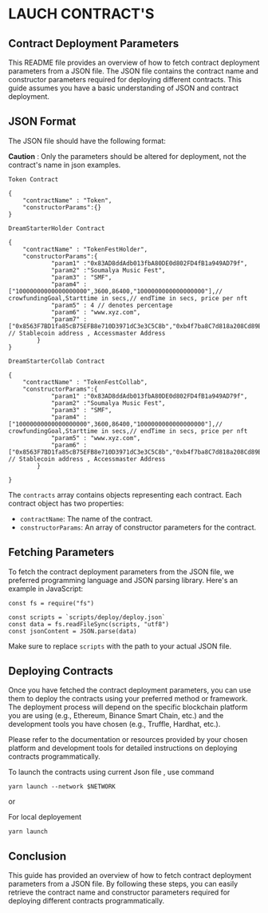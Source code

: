 # LAUCH CONTRACT'S

## **Contract Deployment Parameters**

This README file provides an overview of how to fetch contract deployment parameters from a JSON file. The JSON file contains the contract name and constructor parameters required for deploying different contracts. This guide assumes you have a basic understanding of JSON and contract deployment.

## **JSON Format**

The JSON file should have the following format:

**Caution** : Only the parameters should be altered for deployment, not the contract's name in json examples.

`Token Contract`

```shell
{
    "contractName" : "Token",
    "constructorParams":{}
}
```

`DreamStarterHolder Contract`

```shell
{
    "contractName" : "TokenFestHolder",
    "constructorParams":{
            "param1" :"0x83AD8ddAdb013fbA80DE0d802FD4fB1a949AD79f",
            "param2" :"Soumalya Music Fest",
            "param3" : "SMF",
            "param4" : ["10000000000000000000",3600,86400,"1000000000000000000"],// crowfundingGoal,Starttime in secs,// endTime in secs, price per nft
            "param5" : 4 // denotes percentage
            "param6" : "www.xyz.com",
            "param7" : ["0x8563F7BD1fa85cB75EFB8e710D3971dC3e3C5C8b","0xb4f7ba8C7d818a208Cd89B127a126DD2aa45aDae"] // Stablecoin address , Accessmaster Address
        }
}
```

`DreamStarterCollab Contract`

```shell
{
    "contractName" : "TokenFestCollab",
    "constructorParams":{
            "param1" :"0x83AD8ddAdb013fbA80DE0d802FD4fB1a949AD79f",
            "param2" :"Soumalya Music Fest",
            "param3" : "SMF",
            "param4" : ["10000000000000000000",3600,86400,"1000000000000000000"],// crowfundingGoal,Starttime in secs,// endTime in secs, price per nft
            "param5" : "www.xyz.com",
            "param6" : ["0x8563F7BD1fa85cB75EFB8e710D3971dC3e3C5C8b","0xb4f7ba8C7d818a208Cd89B127a126DD2aa45aDae"] // Stablecoin address , Accessmaster Address
        }

}

```

The `contracts` array contains objects representing each contract. Each contract object has two properties:

-   `contractName`: The name of the contract.
-   `constructorParams`: An array of constructor parameters for the contract.

## **Fetching Parameters**

To fetch the contract deployment parameters from the JSON file, we preferred programming language and JSON parsing library. Here's an example in JavaScript:

```shell
const fs = require("fs")

const scripts = `scripts/deploy/deploy.json`
const data = fs.readFileSync(scripts, "utf8")
const jsonContent = JSON.parse(data)

```

Make sure to replace `scripts` with the path to your actual JSON file.

## **Deploying Contracts**

Once you have fetched the contract deployment parameters, you can use them to deploy the contracts using your preferred method or framework. The deployment process will depend on the specific blockchain platform you are using (e.g., Ethereum, Binance Smart Chain, etc.) and the development tools you have chosen (e.g., Truffle, Hardhat, etc.).

Please refer to the documentation or resources provided by your chosen platform and development tools for detailed instructions on deploying contracts programmatically.

To launch the contracts using current Json file , use command

```shell
yarn launch --network $NETWORK
```

or

For local deployement

```shell
yarn launch
```

## **Conclusion**

This guide has provided an overview of how to fetch contract deployment parameters from a JSON file. By following these steps, you can easily retrieve the contract name and constructor parameters required for deploying different contracts programmatically.

